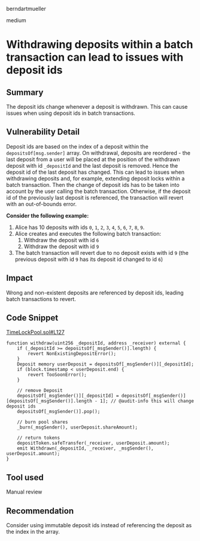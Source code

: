 berndartmueller

medium

# Withdrawing deposits within a batch transaction can lead to issues with deposit ids

## Summary

The deposit ids change whenever a deposit is withdrawn. This can cause issues when using deposit ids in batch transactions.

## Vulnerability Detail

Deposit ids are based on the index of a deposit within the `depositsOf[msg.sender]` array. On withdrawal, deposits are reordered - the last deposit from a user will be placed at the position of the withdrawn deposit with id `_depositId` and the last deposit is removed. Hence the deposit id of the last deposit has changed. This can lead to issues when withdrawing deposits and, for example, extending deposit locks within a batch transaction. Then the change of deposit ids has to be taken into account by the user calling the batch transaction. Otherwise, if the deposit id of the previously last deposit is referenced, the transaction will revert with an out-of-bounds error.

**Consider the following example:**

1. Alice has 10 deposits with ids `0`, `1`, `2`, `3`, `4`, `5`, `6`, `7`, `8`, `9`.
2. Alice creates and executes the following batch transaction:
   1. Withdraw the deposit with id `6`
   2. Withdraw the deposit with id `9`
3. The batch transaction will revert due to no deposit exists with id `9` (the previous deposit with id `9` has its deposit id changed to id `6`)

## Impact

Wrong and non-existent deposits are referenced by deposit ids, leading batch transactions to revert.

## Code Snippet

[TimeLockPool.sol#L127](https://github.com/sherlock-audit/2022-10-merit-circle/blob/main/merit-liquidity-mining/contracts/TimeLockPool.sol#L127)

```solidity
function withdraw(uint256 _depositId, address _receiver) external {
    if (_depositId >= depositsOf[_msgSender()].length) {
        revert NonExistingDepositError();
    }
    Deposit memory userDeposit = depositsOf[_msgSender()][_depositId];
    if (block.timestamp < userDeposit.end) {
        revert TooSoonError();
    }

    // remove Deposit
    depositsOf[_msgSender()][_depositId] = depositsOf[_msgSender()][depositsOf[_msgSender()].length - 1]; // @audit-info this will change deposit ids
    depositsOf[_msgSender()].pop();

    // burn pool shares
    _burn(_msgSender(), userDeposit.shareAmount);

    // return tokens
    depositToken.safeTransfer(_receiver, userDeposit.amount);
    emit Withdrawn(_depositId, _receiver, _msgSender(), userDeposit.amount);
}
```

## Tool used

Manual review

## Recommendation

Consider using immutable deposit ids instead of referencing the deposit as the index in the array.
